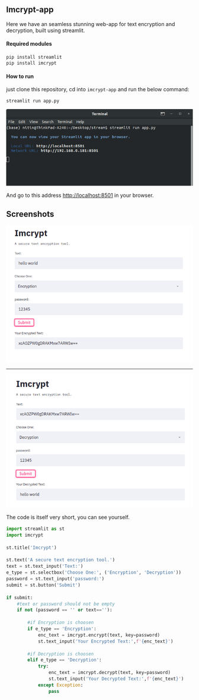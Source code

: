 ## Imcrypt-app

Here we have an seamless stunning web-app for text encryption and decryption, built using streamlit.

#### Required modules

````pyth
pip install streamlit
pip install imcrypt
````

#### How to run

just clone this repository, cd into ``imcrypt-app`` and run the below command:

````python
streamlit run app.py
````

![](1.png)

And go to this address  [http://localhost:8501](http://localhost:8501) in your browser.

## Screenshots
![](2.png)
****
![](3.png)

The code is itself very short, you can see yourself.

````python
import streamlit as st
import imcrypt

st.title('Imcrypt')

st.text('A secure text encryption tool.')
text = st.text_input('Text:')
e_type = st.selectbox('Choose One:', ('Encryption', 'Decryption'))
password = st.text_input('password:')
submit = st.button('Submit')

if submit:
    #text or password should not be empty
    if not (password == '' or text==''):
        
        #if Encryption is choosen
        if e_type == 'Encryption':
            enc_text = imcrypt.encrypt(text, key=password)
            st.text_input('Your Encrypted Text:',f'{enc_text}')

        #if Decryption is choosen
        elif e_type == 'Decryption':
            try:
                enc_text = imcrypt.decrypt(text, key=password)
                st.text_input('Your Decrypted Text:',f'{enc_text}')
            except Exception:
                pass
````

